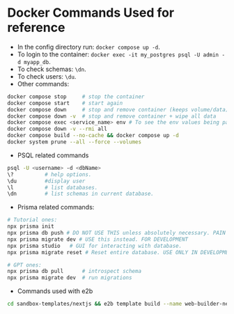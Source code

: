 # Docker Commands Used for reference

- In the config directory run: `docker compose up -d`.
- To login to the container: `docker exec -it my_postgres psql -U admin -d myapp_db`.
- To check schemas: `\dn`.
- To check users: `\du`.
- Other commands:

```bash
docker compose stop     # stop the container
docker compose start    # start again
docker compose down     # stop and remove container (keeps volume/data)
docker compose down -v  # stop and remove container + wipe all data
docker compose exec <service_name> env # To see the env values being passed to a service. 
docker compose down -v --rmi all 
docker compose build --no-cache && docker compose up -d
docker system prune --all --force --volumes
```

- PSQL related commands

```bash
psql -U <username> -d <dbName>
\?          # help options.
\du         #display user
\l          # list databases.
\dn         # list schemas in current database.
```

- Prisma related commands:

``` bash
# Tutorial ones:
npx prisma init
npx prisma db push # DO NOT USE THIS unless absolutely necessary. PAIN in the back. FOR DEVELOPMENT
npx prisma migrate dev # USE this instead. FOR DEVELOPMENT
npx prisma studio   # GUI for interacting with database.
npx prisma migrate reset # Reset entire database. USE ONLY IN DEVELOPMENT.

# GPT ones:
npx prisma db pull      # introspect schema
npx prisma migrate dev  # run migrations
```

- Commands used with e2b

``` bash
cd sandbox-templates/nextjs && e2b template build --name web-builder-nextjs --cmd "/compile_page.sh"
```
